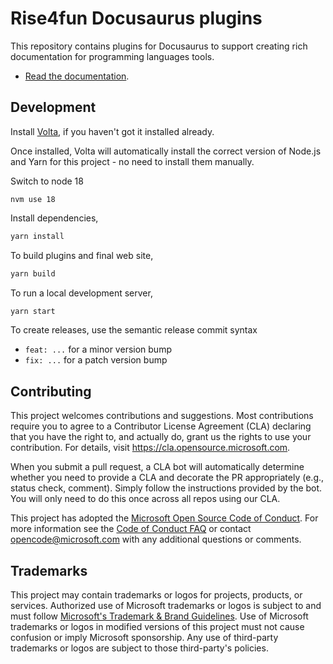 # Rise4fun Docusaurus plugins

This repository contains plugins for Docusaurus to support creating rich documentation for programming languages tools.

-   [Read the documentation](https://microsoft.github.io/docusaurus-plugins).

## Development

Install [Volta](https://docs.volta.sh/guide/getting-started), if you haven't got it installed already.

Once installed, Volta will automatically install the correct version of Node.js and Yarn for this project - no need to install them manually.

Switch to node 18

```
nvm use 18
```

Install dependencies,

```bash
yarn install
```

To build plugins and final web site,

```bash
yarn build
```

To run a local development server,

```bash
yarn start
```

To create releases, use the semantic release commit syntax

-   `feat: ...` for a minor version bump
-   `fix: ...` for a patch version bump

## Contributing

This project welcomes contributions and suggestions. Most contributions require you to agree to a
Contributor License Agreement (CLA) declaring that you have the right to, and actually do, grant us
the rights to use your contribution. For details, visit https://cla.opensource.microsoft.com.

When you submit a pull request, a CLA bot will automatically determine whether you need to provide
a CLA and decorate the PR appropriately (e.g., status check, comment). Simply follow the instructions
provided by the bot. You will only need to do this once across all repos using our CLA.

This project has adopted the [Microsoft Open Source Code of Conduct](https://opensource.microsoft.com/codeofconduct/).
For more information see the [Code of Conduct FAQ](https://opensource.microsoft.com/codeofconduct/faq/) or
contact [opencode@microsoft.com](mailto:opencode@microsoft.com) with any additional questions or comments.

## Trademarks

This project may contain trademarks or logos for projects, products, or services. Authorized use of Microsoft
trademarks or logos is subject to and must follow
[Microsoft's Trademark & Brand Guidelines](https://www.microsoft.com/en-us/legal/intellectualproperty/trademarks/usage/general).
Use of Microsoft trademarks or logos in modified versions of this project must not cause confusion or imply Microsoft sponsorship.
Any use of third-party trademarks or logos are subject to those third-party's policies.
